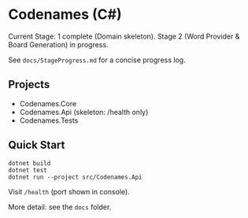 ﻿# Codenames (C#)

Current Stage: 1 complete (Domain skeleton). Stage 2 (Word Provider & Board Generation) in progress.

See `docs/StageProgress.md` for a concise progress log.

## Projects
- Codenames.Core
- Codenames.Api (skeleton: /health only)
- Codenames.Tests

## Quick Start
```
dotnet build
dotnet test
dotnet run --project src/Codenames.Api
```

Visit `/health` (port shown in console).

More detail: see the `docs` folder.
